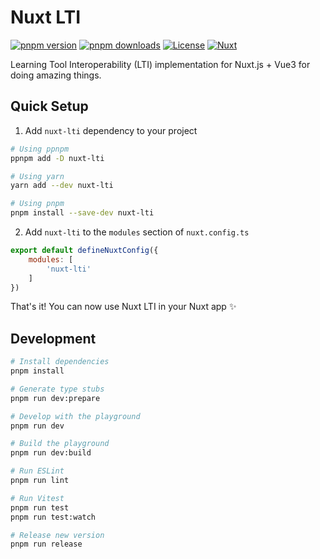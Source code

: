 # Nuxt LTI

[![pnpm version][pnpm-version-src]][pnpm-version-href]
[![pnpm downloads][pnpm-downloads-src]][pnpm-downloads-href]
[![License][license-src]][license-href]
[![Nuxt][nuxt-src]][nuxt-href]

Learning Tool Interoperability (LTI) implementation for Nuxt.js + Vue3 for doing amazing things.

<!-- - [✨ &nbsp;Release Notes](/CHANGELOG.md) -->
<!-- - [🏀 Online playground](https://stackblitz.com/github/your-org/nuxt-lti?file=playground%2Fapp.vue) -->
<!-- - [📖 &nbsp;Documentation](https://example.com) -->

## Quick Setup

1. Add `nuxt-lti` dependency to your project

```bash
# Using ppnpm
ppnpm add -D nuxt-lti

# Using yarn
yarn add --dev nuxt-lti

# Using pnpm
pnpm install --save-dev nuxt-lti
```

2. Add `nuxt-lti` to the `modules` section of `nuxt.config.ts`

```js
export default defineNuxtConfig({
	modules: [
		'nuxt-lti'
	]
})
```

That's it! You can now use Nuxt LTI in your Nuxt app ✨

## Development

```bash
# Install dependencies
pnpm install

# Generate type stubs
pnpm run dev:prepare

# Develop with the playground
pnpm run dev

# Build the playground
pnpm run dev:build

# Run ESLint
pnpm run lint

# Run Vitest
pnpm run test
pnpm run test:watch

# Release new version
pnpm run release
```

<!-- Badges -->

[pnpm-version-src]: https://img.shields.io/pnpm/v/nuxt-lti/latest.svg?style=flat&colorA=18181B&colorB=28CF8D

[pnpm-version-href]: https://npmjs.com/package/nuxt-lti

[pnpm-downloads-src]: https://img.shields.io/pnpm/dm/nuxt-lti.svg?style=flat&colorA=18181B&colorB=28CF8D

[pnpm-downloads-href]: https://npmjs.com/package/nuxt-lti

[license-src]: https://img.shields.io/pnpm/l/nuxt-lti.svg?style=flat&colorA=18181B&colorB=28CF8D

[license-href]: https://npmjs.com/package/nuxt-lti

[nuxt-src]: https://img.shields.io/badge/Nuxt-18181B?logo=nuxt.js

[nuxt-href]: https://nuxt.com
